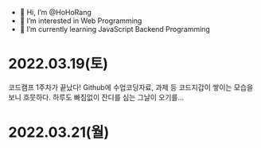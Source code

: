 - 👋 Hi, I’m @HoHoRang
- 👀 I’m interested in Web Programming
- 🌱 I’m currently learning JavaScript Backend Programming

# 2022.03.19(토)

코드캠프 1주차가 끝났다!
Github에 수업코딩자료, 과제 등 코드지갑이 쌓이는 모습을 보니 흐뭇하다.
하루도 빠짐없이 잔디를 심는 그날이 오기를...

# 2022.03.21(월)
